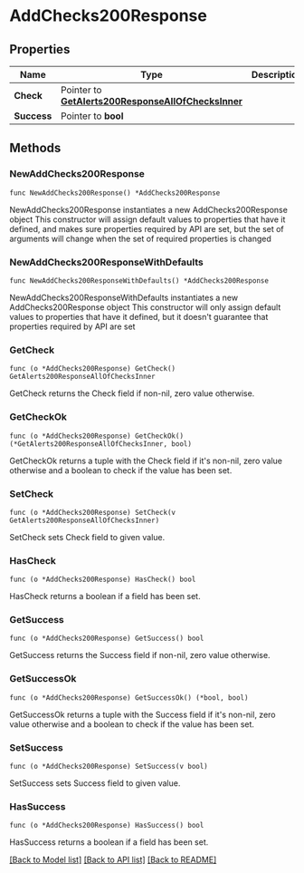 # AddChecks200Response

## Properties

Name | Type | Description | Notes
------------ | ------------- | ------------- | -------------
**Check** | Pointer to [**GetAlerts200ResponseAllOfChecksInner**](GetAlerts200ResponseAllOfChecksInner.md) |  | [optional] 
**Success** | Pointer to **bool** |  | [optional] 

## Methods

### NewAddChecks200Response

`func NewAddChecks200Response() *AddChecks200Response`

NewAddChecks200Response instantiates a new AddChecks200Response object
This constructor will assign default values to properties that have it defined,
and makes sure properties required by API are set, but the set of arguments
will change when the set of required properties is changed

### NewAddChecks200ResponseWithDefaults

`func NewAddChecks200ResponseWithDefaults() *AddChecks200Response`

NewAddChecks200ResponseWithDefaults instantiates a new AddChecks200Response object
This constructor will only assign default values to properties that have it defined,
but it doesn't guarantee that properties required by API are set

### GetCheck

`func (o *AddChecks200Response) GetCheck() GetAlerts200ResponseAllOfChecksInner`

GetCheck returns the Check field if non-nil, zero value otherwise.

### GetCheckOk

`func (o *AddChecks200Response) GetCheckOk() (*GetAlerts200ResponseAllOfChecksInner, bool)`

GetCheckOk returns a tuple with the Check field if it's non-nil, zero value otherwise
and a boolean to check if the value has been set.

### SetCheck

`func (o *AddChecks200Response) SetCheck(v GetAlerts200ResponseAllOfChecksInner)`

SetCheck sets Check field to given value.

### HasCheck

`func (o *AddChecks200Response) HasCheck() bool`

HasCheck returns a boolean if a field has been set.

### GetSuccess

`func (o *AddChecks200Response) GetSuccess() bool`

GetSuccess returns the Success field if non-nil, zero value otherwise.

### GetSuccessOk

`func (o *AddChecks200Response) GetSuccessOk() (*bool, bool)`

GetSuccessOk returns a tuple with the Success field if it's non-nil, zero value otherwise
and a boolean to check if the value has been set.

### SetSuccess

`func (o *AddChecks200Response) SetSuccess(v bool)`

SetSuccess sets Success field to given value.

### HasSuccess

`func (o *AddChecks200Response) HasSuccess() bool`

HasSuccess returns a boolean if a field has been set.


[[Back to Model list]](../README.md#documentation-for-models) [[Back to API list]](../README.md#documentation-for-api-endpoints) [[Back to README]](../README.md)



